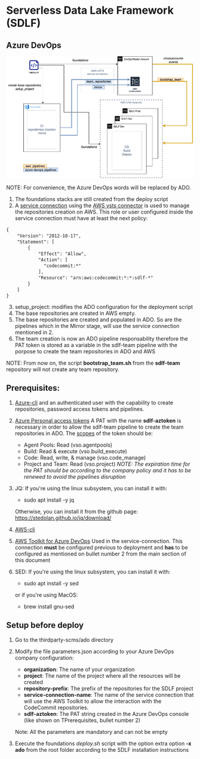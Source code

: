 # Serverless Data Lake Framework (SDLF)

## Azure DevOps

![diagram](SDLF_AzureDevOps.jpg "Modification")

NOTE: For convenience, the Azure DevOps words will be replaced by ADO.

1. The foundations stacks are still created from the deploy script
2. A [service connection](https://docs.microsoft.com/en-us/azure/devops/pipelines/library/service-endpoints?view=azure-devops&tabs=yaml) using the [AWS vsts connector](https://aws.amazon.com/vsts/) is used to manage the repositories creation on AWS. This role or user configured inside the service connection must have at least the next policy:
```
{
    "Version": "2012-10-17",
    "Statement": [
        {
            "Effect": "Allow",
            "Action": [
              "codecommit:*"
            ],
            "Resource": "arn:aws:codecommit:*:*:sdlf-*"
        }
    ]
}
```
3. setup_project: modifies the ADO configuration for the deployment script
4. The base repositories are created in AWS empty.
5. The base repositories are created and populated in ADO. So are the pipelines which in the Mirror stage, will use the service connection mentioned in 2.
6. The team creation is now an ADO pipeline responsability therefore the PAT token is stored as a variable in the sdlf-team pipeline with the porpose to create the team repositories in ADO and AWS 

NOTE: From now on, the script **bootstrap_team.sh** from the **sdlf-team** repository will not create any team repository.

## Prerequisites:

1. [Azure-cli](https://docs.microsoft.com/en-us/cli/azure/install-azure-cli) and an authenticated user with the capability to create repositories, password access tokens and pipelines.
2. [Azure Personal access tokens](https://docs.microsoft.com/en-us/azure/devops/organizations/accounts/use-personal-access-tokens-to-authenticate?view=azure-devops&tabs=preview-page#create-a-pat) 
A PAT with the name **sdlf-aztoken** is necessary in order to allow the sdlf-team pipeline to create the team repositories in ADO. The [scopes](https://docs.microsoft.com/en-us/azure/devops/integrate/get-started/authentication/oauth?view=azure-devops#scopes) of the token should be:
    - Agent Pools: Read (vso.agentpools)
    - Build: Read & execute (vso.build_execute)
    - Code: Read, write, & manage (vso.code_manage)
    - Project and Team: Read (vso.project)
*NOTE: The expiration time for the PAT should be according to the company policy and it has to be renewed to avoid the pipelines disruption*

3. JQ: If you're using the linux subsystem, you can install it with:
   
    - sudo apt install -y jq
    
    Otherwise, you can install it from the github page: https://stedolan.github.io/jq/download/
4. [AWS-cli](https://aws.amazon.com/cli/)
5. [AWS Toolkit for Azure DevOps](https://aws.amazon.com/vsts/) Used in the service-connection. This connection **must** be configured previous to deployment and **has** to be configured as mentioned on bullet number 2 from the main section of this document
6. SED: If you're using the linux subsystem, you can install it with:
   
   - sudo apt install -y sed
    
   or if you're using MacOS:    
   
    - brew install gnu-sed

## Setup before deploy

1. Go to the thirdparty-scms/ado directory
2. Modify the file parameters.json according to your Azure DevOps company configuration:
   
   - **organization**: The name of your organization
   - **project**: The name of the project where all the resources will be created
   - **repository-prefix**: The prefix of the repositories for the SDLF project
   - **service-connection-name**: The name of the service connection that will use the AWS Toolkit
     to allow the interaction with the CodeCommit repositories. 
   - **sdlf-aztoken**: The PAT string created in the Azure DevOps console (like shown on TPrerequisites, bullet number 2)  

    Note: All the parameters are mandatory and can not be empty

3. Execute the foundations *deploy.sh* script with the option extra option **-x ado** from the root folder according to the SDLF installation instructions